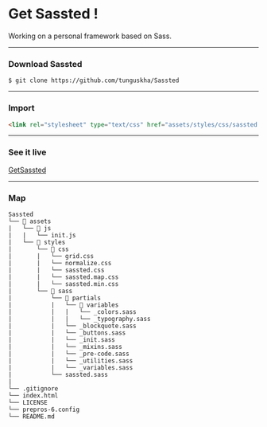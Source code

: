 # Get Sassted !

Working on a personal framework based on Sass.

---

### Download Sassted
```
$ git clone https://github.com/tunguskha/Sassted
```

---

### Import
```html
<link rel="stylesheet" type="text/css" href="assets/styles/css/sassted.min.css">
```

---

### See it live
[GetSassted](https://tunguskha.github.io/Sassted/index.html)

---

### Map
```
Sassted
└── 📂 assets
|   └── 📂 js
|   |   └── init.js
|   └── 📂 styles
|       └── 📂 css
|       |   └── grid.css
|       |   └── normalize.css
|       |   └── sassted.css
|       |   └── sassted.map.css
|       |   └── sassted.min.css
|       └── 📂 sass
|           └── 📂 partials
|           |   └── 📂 variables
|           |   |   └── _colors.sass
|           |   |   └── _typography.sass
|           |   └── _blockquote.sass
|           |   └── _buttons.sass
|           |   └── _init.sass
|           |   └── _mixins.sass
|           |   └── _pre-code.sass
|           |   └── _utilities.sass
|           |   └── _variables.sass
|           └── sassted.sass
|           
└── .gitignore
└── index.html
└── LICENSE
└── prepros-6.config
└── README.md
```
